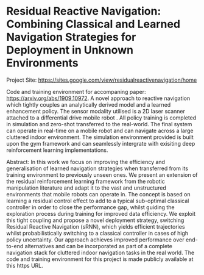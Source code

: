 # Residual Reactive Navigation: Combining Classical and Learned Navigation Strategies for Deployment in Unknown Environments

Project Site: https://sites.google.com/view/residualreactivenavigation/home

Code and training environment for accompaning paper: https://arxiv.org/abs/1909.10972. A novel approach to reactive navigation which tightly couples an analytically derived model and a learned enhancement policy. The sensor modality utilised is a 2D laser scanner attached to a differential drive mobile robot . All policy training is completed in simulation and zero-shot transferred to the real-world. The final system can operate in real-time on a mobile robot and can navigate across a large cluttered indoor environment. The simulation environment provided is built upon the gym framework and can seamlessly intergrate with exisiting deep reinforcement learning implementations.

Abstract: In this work we focus on improving the efficiency and generalisation of learned navigation strategies when transferred from its training environment to previously unseen ones. We present an extension of the residual reinforcement learning framework from the robotic manipulation literature and adapt it to the vast and unstructured environments that mobile robots can operate in. The concept is based on learning a residual control effect to add to a typical sub-optimal classical controller in order to close the performance gap, whilst guiding the exploration process during training for improved data efficiency. We exploit this tight coupling and propose a novel deployment strategy, switching Residual Reactive Navigation (sRNN), which yields efficient trajectories whilst probabilistically switching to a classical controller in cases of high policy uncertainty. Our approach achieves improved performance over end-to-end alternatives and can be incorporated as part of a complete navigation stack for cluttered indoor navigation tasks in the real world. The code and training environment for this project is made publicly available at this https URL.


